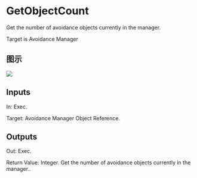 # GetObjectCount

Get the number of avoidance objects currently in the manager.

Target is Avoidance Manager

## 图示

![]($-20221218-17464717.png)

## Inputs

In: Exec.

Target: Avoidance Manager Object Reference.  

## Outputs

Out: Exec.

Return Value: Integer. Get the number of avoidance objects currently in the manager..

